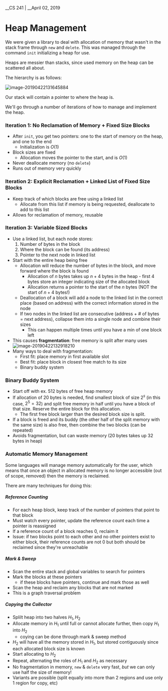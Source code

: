 __CS 241 | __April 02, 2019

# Heap Management

We were given a library to deal with allocation of memory that wasn't in the stack frame through `new` and `delete`. This was managed through the command `init` initializing a heap for use.

Heaps are messier than stacks, since used memory on the heap can be scattered all about.

The hierarchy is as follows:

![image-20190422131645884](assets/image-20190422131645884.png)

Our stack will contain a pointer to where the heap is.

We'll go through a number of iterations of how to manage and implement the heap.

### Iteration 1: No Reclamation of Memory + Fixed Size Blocks

- After `init`, you get two pointers: one to the start of memory on the heap, and one to the end
  - Initialization is $O(1)​$
- Block sizes are fixed
  - Allocation moves the pointer to the start, and is $O(1)$
- Never deallocate memory (no `delete`)
- Runs out of memory very quickly

### Iteration 2: Explicit Reclamation + Linked List of Fixed Size Blocks

- Keep track of which blocks are free using a linked list
  - Allocate from this list if memory is being requested, deallocate to add to this list
- Allows for reclamation of memory, reusable

### Iteration 3: Variable Sized Blocks

- Use a linked list, but each node stores:
  1. Number of bytes in the block
  2. Where the block can be found (its address)
  3. Pointer to the next node in linked list
- Start with the entire heap being free
  - Allocation will reduce the number of bytes in the block, and move forward where the block is found
    - Allocation of $n$ bytes takes up $n + 4$ bytes in the heap - first 4 bytes store an integer indicating size of the allocated block
    - Allocation returns a pointer to the start of the $n$ bytes (NOT the start of $n + 4$ bytes!)
  - Deallocation of a block will add a node to the linked list in the correct place (based on address) with the correct information stored in the node
  - If two nodes in the linked list are consecutive (address + # of bytes = next address), collapse them into a single node and combine their sizes
    - This can happen multiple times until you have a min of one block left
- This causes **fragmentation**: free memory is split after many uses
  ![image-20190422132918210](assets/image-20190422132918210.png)
- Many ways to deal with fragmentation:
  - First fit: place memory in first available slot
  - Best fit: place block in closest free match to its size
  - Binary buddy system

### Binary Buddy System

- Start off with ex. 512 bytes of free heap memory
- If allocation of 20 bytes is needed, find smallest block of size $2^s$ (in this case, $2^5 = 32$) and split free memory in half until you have a block of that size. Reserve the entire block for this allocation.
  - The first free block larger than the desired block size is split.
- If a block is freed and its buddy (the other half of the split memory with the same size) is also free, then combine the two blocks (can be repeated)
-  Avoids fragmentation, but can waste memory (20 bytes takes up 32 bytes in heap)

### Automatic Memory Management

Some languages will manage memory automatically for the user, which means that once an object in allocated memory is no longer accessible (out of scope, removed) then the memory is reclaimed.

There are many techniques for doing this:

##### Reference Counting

- For each heap block, keep track of the number of pointers that point to that block
- Must watch every pointer, update the reference count each time a pointer is reassigned
- If a reference count of a block reaches 0, reclaim it
- Issue: if two blocks point to each other and no other pointers exist to either block, their reference counts are not 0 but both should be reclaimed since they're unreachable

##### Mark & Sweep

- Scan the entire stack and global variables to search for pointers
- Mark the blocks at these pointers
  - if these blocks have pointers, continue and mark those as well
- Scan the heap and reclaim any blocks that are not marked
- This is a graph traversal problem

##### Copying the Collector

- Splilt heap into two halves $H_1, H_2$
- Allocate memory in $H_1$ until full or cannot allocate further, then copy $H_1$ into $H_2$
  - coying can be done through mark & sweep method
- $H_2$ will have all the memory stored in $H_1$, but stored contiguously since each allocated block size is known
- Start allocating to $H_2$
- Repeat, alternating the roles of $H_1$ and $H_2$ as necessary
- No fragmentation in memory, `new` & `delete` very fast, _but_ we can only use half the size of memory!
- Variants are possible (split equally into more than 2 regions and use only 1 region for copy, etc)





